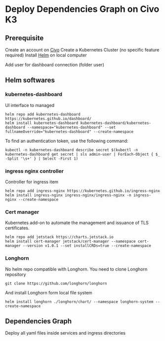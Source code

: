 # Deploy Dependencies Graph on Civo K3

## Prerequisite

Create an account on [Civo](https://www.civo.com/)
Create a Kubernetes Cluster (no specific feature required)
Install [Helm](https://helm.sh/) on local computer

Add user for dashboard connection (folder user)

## Helm softwares
### kubernetes-dashboard

UI interface to managed 

```console
helm repo add kubernetes-dashboard https://kubernetes.github.io/dashboard/
helm install kubernetes-dashboard kubernetes-dashboard/kubernetes-dashboard --namespace="kubernetes-dashboard" --set fullnameOverride="kubernetes-dashboard" --create-namespace 
```

To find an authentication token, use the following command:

```console
kubectl -n kubernetes-dashboard describe secret $(kubectl -n kubernetes-dashboard get secret | sls admin-user | ForEach-Object { $_ -Split '\s+' } | Select -First 1)
```

### ingress nginx controller
Controller for ingress item

```console
helm repo add ingress-nginx https://kubernetes.github.io/ingress-nginx
helm install ingress-nginx ingress-nginx/ingress-nginx -n ingress-nginx --create-namespace
```

### Cert manager
Kubernetes add-on to automate the management and issuance of TLS certificates.

```console
helm repo add jetstack https://charts.jetstack.io
helm install cert-manager jetstack/cert-manager --namespace cert-manager --version v1.0.1 --set installCRDs=true --create-namespace
```

### Longhorn

No helm repo compatible with Longhorn. You need to clone Longhorn repository

```console
git clone https://github.com/longhorn/longhorn
```

And install Longhorn form local file system
```console
helm install longhorn ./longhorn/chart/ --namespace longhorn-system --create-namespace 
```

## Dependencies Graph

Deploy all yaml files inside services and ingress directories
